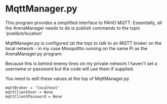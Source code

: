 # MqttManager.py 

This program provides a simplified interface to PAHO MQTT. Essentially, all the ArenaManager needs to do is publish commands to the topic 'pixelbot/location'

MqttManager.py is configured (at the top) to talk to an MQTT broker on the local network - in my case Mosquittto running on the same Pi as the ArenaManager.py program. 

Because this is behind enemy lines on my private network I haven't set a username or password but the code will use them if supplied.

You need to edit these values at the top of MqttManager.py

```
mqttBroker = 'localhost'    
mqttClientUser = None       
mqttClientPassword = None   
```
